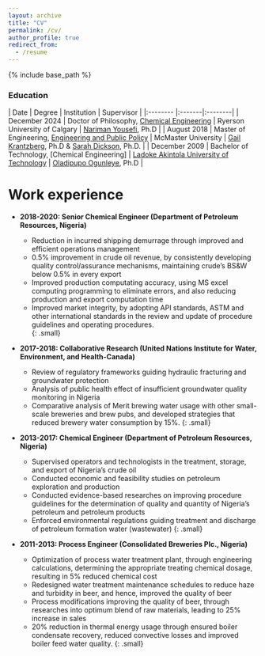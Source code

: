 ```yaml
---
layout: archive
title: "CV"
permalink: /cv/
author_profile: true
redirect_from:
  - /resume
---
```


{% include base_path %}

### Education

| Date              | Degree | Institution | Supervisor |
|:--------          |:-------|:--------|
| December 2024        | Doctor of Philosophy, [Chemical Engineering](https://www.ryerson.ca/chemical/)   | Ryerson University of Calgary   | [Nariman Yousefi](https://www.ryerson.ca/chemical/people/faculty/nariman-yousefi/), Ph.D |
| August 2018        | Master of Engineering, [Engineering and Public Policy](https://www.eng.mcmaster.ca/sept/programs/degree-options/mepp/engineering-and-public-policy)                   | McMaster University      | [Gail Krantzberg](https://www.eng.mcmaster.ca/people/faculty/gail-krantzberg), Ph.D & [Sarah Dickson](https://www.eng.mcmaster.ca/civil/people/faculty/sarah-dickson), Ph.D. |
| December 2009     | Bachelor of Technology, [Chemical Engineering]               | [Ladoke Akintola University of Technology](https://lautech.edu.ng/)      | [Oladipupo Ogunleye](https://scholar.google.com.au/citations?user=cW-C47gAAAAJ&hl=en), Ph.D |

Work experience
======
* **2018-2020: Senior Chemical Engineer (Department of Petroleum Resources, Nigeria)**
  * Reduction in incurred shipping demurrage through improved and efficient operations management
  * 0.5% improvement in crude oil revenue, by consistently developing quality control/assurance mechanisms, maintaining crude’s BS&W below 0.5% in every export
  * Improved production computating accuracy, using MS excel computing programming to eliminate errors, and also reducing production and export computation time
  * Improved market integrity, by adopting API standards, ASTM and other international standards in the review and update of procedure guidelines and operating procedures.  
  {: .small}


* **2017-2018: Collaborative Research (United Nations Institute for Water, Environment, and Health-Canada)**
  * Review of regulatory frameworks guiding hydraulic fracturing and groundwater protection
  * Analysis of public health effect of insufficient groundwater quality monitoring in Nigeria
  * Comparative analysis of Merit brewing water usage with other small-scale breweries and brew pubs, and developed strategies that reduced brewery water consumption by 15%.
  {: .small}
  
  
* **2013-2017: Chemical Engineer (Department of Petroleum Resources, Nigeria)**
  * Supervised operators and technologists in the treatment, storage, and export of Nigeria’s crude oil
  * Conducted economic and feasibility studies on petroleum exploration and production
  * Conducted evidence-based researches on improving procedure guidelines for the determination of quality and quantity of Nigeria’s petroleum and petroleum products
  * Enforced environmental regulations guiding treatment and discharge of petroleum formation water (wastewater)
  {: .small}
  
  
* **2011-2013: Process Engineer (Consolidated Breweries Plc., Nigeria)**
  * Optimization of process water treatment plant, through engineering calculations, determining the appropriate treating chemical dosage, resulting in 5% reduced chemical cost 
  * Redesigned water treatment maintenance schedules to reduce haze and turbidity in beer, and hence, improved the quality of beer
  * Process modifications improving the quality of beer, through researches into optimum blend of raw materials, leading to 25% increase in sales
  * 20% reduction in thermal energy usage through ensured boiler condensate recovery, reduced convective losses and improved boiler feed water quality. 
  {: .small}
